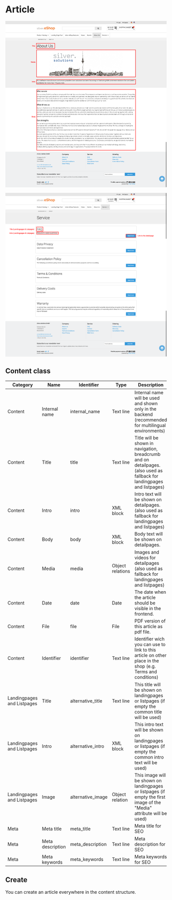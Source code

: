 #  Article 

![](img/article.png)

![](img/article_list.png)

## Content class

|Category|Name|Identifier|Type|Description|
|--------|----|----------|----|-----------|
|Content|Internal name|internal_name|Text line|Internal name will be used and shown only in the backend (recommended for multilingual environments)|
|Content|Title|title|Text line|Title will be shown in navigation, breadcrumb and on detailpages. (also used as fallback for landingpages and listpages)|
|Content|Intro|intro|XML block|Intro text will be shown on detailpages. (also used as fallback for landingpages and listpages)|
|Content|Body|body|XML block|Body text will be shown on detailpages.|
|Content|Media|media|Object relations|Images and videos for detailpages (also used as fallback for landingpages and listpages)|
|Content|Date|date|	Date|	The date when the article should be visible in the frontend.|
|Content|File|	file|	File|	PDF version of this article as pdf file.|
|Content|Identifier|identifier|	Text line|	Identifier wich you can use to link to this article on other place in the shop (e.g. Terms and conditions)|
|Landingpages and Listpages|Title|	alternative_title|	Text line|	This title will be shown on landingpages or listpages (if empty the common title will be used)|
|Landingpages and Listpages|Intro	|alternative_intro|	XML block|	This intro text will be shown on landingpages or listpages (if empty the common intro text will be used)|
|Landingpages and Listpages|Image|	alternative_image|	Object relation|	This image will be shown on landingpages or listpages (if empty the first image of the "Media" attribute will be used)|
|Meta|Meta title|	meta_title|	Text line|	Meta title for SEO|
|Meta|Meta description|	meta_description|	Text line|	Meta description for SEO|
|Meta|Meta keywords|	meta_keywords|	Text line|	Meta keywords for SEO|

## Create

You can create an article everywhere in the content structure.
